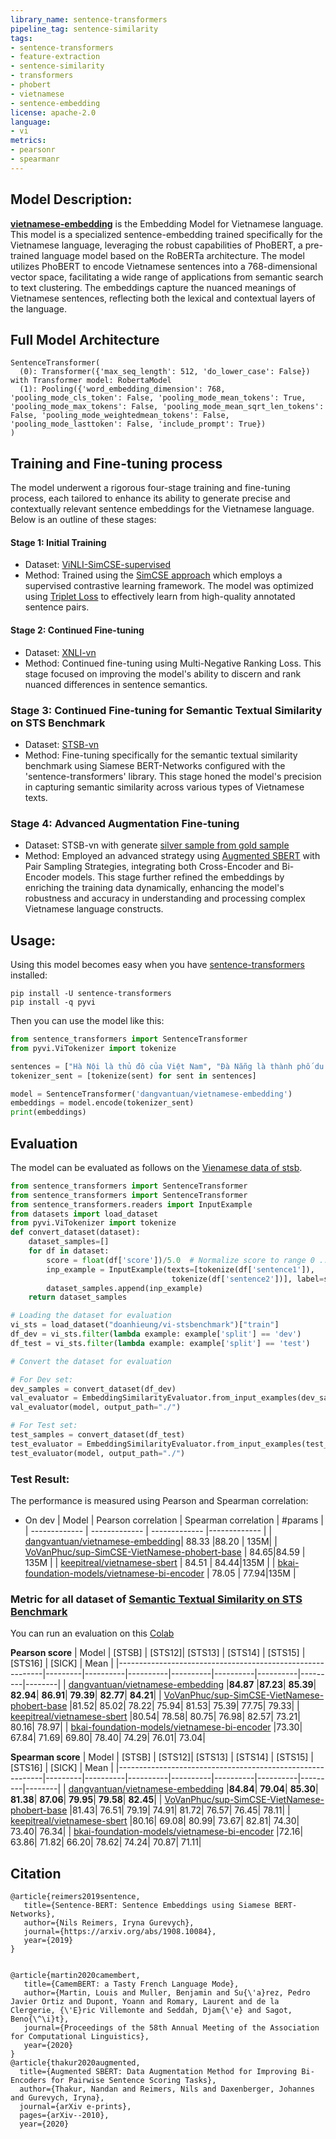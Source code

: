 ```yaml
---
library_name: sentence-transformers
pipeline_tag: sentence-similarity
tags:
- sentence-transformers
- feature-extraction
- sentence-similarity
- transformers
- phobert
- vietnamese
- sentence-embedding
license: apache-2.0
language:
- vi
metrics:
- pearsonr
- spearmanr
---
```

## Model Description:
[**vietnamese-embedding**](https://huggingface.co/dangvantuan/vietnamese-embedding) is the Embedding Model for Vietnamese language. This model is a specialized sentence-embedding trained specifically for the Vietnamese language, leveraging the robust capabilities of PhoBERT, a pre-trained language model based on the RoBERTa architecture.
The model utilizes PhoBERT to encode Vietnamese sentences into a 768-dimensional vector space, facilitating a wide range of applications from semantic search to text clustering. The embeddings capture the nuanced meanings of Vietnamese sentences, reflecting both the lexical and contextual layers of the language.

## Full Model Architecture
```
SentenceTransformer(
  (0): Transformer({'max_seq_length': 512, 'do_lower_case': False}) with Transformer model: RobertaModel 
  (1): Pooling({'word_embedding_dimension': 768, 'pooling_mode_cls_token': False, 'pooling_mode_mean_tokens': True, 'pooling_mode_max_tokens': False, 'pooling_mode_mean_sqrt_len_tokens': False, 'pooling_mode_weightedmean_tokens': False, 'pooling_mode_lasttoken': False, 'include_prompt': True})
)
```
## Training and Fine-tuning process
The model underwent a rigorous four-stage training and fine-tuning process, each tailored to enhance its ability to generate precise and contextually relevant sentence embeddings for the Vietnamese language. Below is an outline of these stages:
#### Stage 1: Initial Training
- Dataset: [ViNLI-SimCSE-supervised](https://huggingface.co/datasets/anti-ai/ViNLI-SimCSE-supervised)
- Method: Trained using the [SimCSE approach](https://arxiv.org/abs/2104.08821) which employs a supervised contrastive learning framework. The model was optimized using [Triplet Loss](https://www.sbert.net/docs/package_reference/losses.html#tripletloss) to effectively learn from high-quality annotated sentence pairs.
#### Stage 2: Continued Fine-tuning
- Dataset: [XNLI-vn ](https://huggingface.co/datasets/xnli/viewer/vi)
- Method: Continued fine-tuning using Multi-Negative Ranking Loss. This stage focused on improving the model's ability to discern and rank nuanced differences in sentence semantics.
### Stage 3: Continued Fine-tuning for Semantic Textual Similarity on STS Benchmark
- Dataset: [STSB-vn](https://huggingface.co/datasets/doanhieung/vi-stsbenchmark)
- Method: Fine-tuning specifically for the semantic textual similarity benchmark using Siamese BERT-Networks configured with the 'sentence-transformers' library. This stage honed the model's precision in capturing semantic similarity across various types of Vietnamese texts.
### Stage 4: Advanced Augmentation Fine-tuning
- Dataset: STSB-vn with generate [silver sample from gold sample](https://www.sbert.net/examples/training/data_augmentation/README.html)
- Method: Employed an advanced strategy using [Augmented SBERT](https://arxiv.org/abs/2010.08240) with Pair Sampling Strategies, integrating both Cross-Encoder and Bi-Encoder models. This stage further refined the embeddings by enriching the training data dynamically, enhancing the model's robustness and accuracy in understanding and processing complex Vietnamese language constructs.


## Usage:

Using this model becomes easy when you have [sentence-transformers](https://www.SBERT.net) installed:

```
pip install -U sentence-transformers
pip install -q pyvi
```

Then you can use the model like this:

```python
from sentence_transformers import SentenceTransformer
from pyvi.ViTokenizer import tokenize

sentences = ["Hà Nội là thủ đô của Việt Nam", "Đà Nẵng là thành phố du lịch"]
tokenizer_sent = [tokenize(sent) for sent in sentences]

model = SentenceTransformer('dangvantuan/vietnamese-embedding')
embeddings = model.encode(tokenizer_sent)
print(embeddings)

```


## Evaluation
The model can be evaluated as follows on the [Vienamese data of stsb](https://huggingface.co/datasets/doanhieung/vi-stsbenchmark).

```python
from sentence_transformers import SentenceTransformer
from sentence_transformers import SentenceTransformer
from sentence_transformers.readers import InputExample
from datasets import load_dataset
from pyvi.ViTokenizer import tokenize
def convert_dataset(dataset):
    dataset_samples=[]
    for df in dataset:
        score = float(df['score'])/5.0  # Normalize score to range 0 ... 1
        inp_example = InputExample(texts=[tokenize(df['sentence1']), 
                                    tokenize(df['sentence2'])], label=score)
        dataset_samples.append(inp_example)
    return dataset_samples

# Loading the dataset for evaluation
vi_sts = load_dataset("doanhieung/vi-stsbenchmark")["train"]
df_dev = vi_sts.filter(lambda example: example['split'] == 'dev')
df_test = vi_sts.filter(lambda example: example['split'] == 'test')

# Convert the dataset for evaluation

# For Dev set:
dev_samples = convert_dataset(df_dev)
val_evaluator = EmbeddingSimilarityEvaluator.from_input_examples(dev_samples, name='sts-dev')
val_evaluator(model, output_path="./")

# For Test set:
test_samples = convert_dataset(df_test)
test_evaluator = EmbeddingSimilarityEvaluator.from_input_examples(test_samples, name='sts-test')
test_evaluator(model, output_path="./")
```


### Test Result:
The performance is measured using Pearson and Spearman correlation:
- On dev
| Model  | Pearson correlation | Spearman correlation  | #params  |
| ------------- | ------------- | ------------- |------------- |
| [dangvantuan/vietnamese-embedding](dangvantuan/vietnamese-embedding)| 88.33 |88.20 | 135M| 
| [VoVanPhuc/sup-SimCSE-VietNamese-phobert-base](https://huggingface.co/VoVanPhuc/sup-SimCSE-VietNamese-phobert-base)  | 84.65|84.59 | 135M |
| [keepitreal/vietnamese-sbert](https://huggingface.co/keepitreal/vietnamese-sbert) | 84.51 | 84.44|135M |
| [bkai-foundation-models/vietnamese-bi-encoder](https://huggingface.co/bkai-foundation-models/vietnamese-bi-encoder) | 78.05 | 77.94|135M |

### Metric for all dataset of [Semantic Textual Similarity on STS Benchmark](https://huggingface.co/datasets/anti-ai/ViSTS)
You can run an evaluation on this [Colab](https://colab.research.google.com/drive/1JZLWKiknSUnA92UY2RIhvS65WtP6sgqW?hl=fr#scrollTo=IkTAwPqxDTOK)

**Pearson score**
| Model                                                                                                               | [STSB]   | [STS12]| [STS13] | [STS14] | [STS15] |    [STS16] | [SICK] | Mean |
|-----------------------------------------------------------|---------|----------|----------|----------|----------|----------|---------|--------|
| [dangvantuan/vietnamese-embedding](dangvantuan/vietnamese-embedding)                                                 |**84.87**	|**87.23**|	**85.39**|	**82.94**|	**86.91**|	**79.39**|	**82.77**|	**84.21**|
| [VoVanPhuc/sup-SimCSE-VietNamese-phobert-base](https://huggingface.co/VoVanPhuc/sup-SimCSE-VietNamese-phobert-base)  |81.52|	85.02|	78.22|	75.94|	81.53|	75.39|	77.75|	79.33|
| [keepitreal/vietnamese-sbert](https://huggingface.co/keepitreal/vietnamese-sbert)                                    |80.54|	78.58|	80.75|	76.98|	82.57|	73.21|	80.16|	78.97|
| [bkai-foundation-models/vietnamese-bi-encoder](https://huggingface.co/bkai-foundation-models/vietnamese-bi-encoder)  |73.30|	67.84|	71.69|	69.80|	78.40|	74.29|	76.01|	73.04|


**Spearman score**
| Model                                                                                                               | [STSB]   | [STS12]| [STS13] | [STS14] | [STS15] |    [STS16] | [SICK] | Mean |
|-----------------------------------------------------------|---------|----------|----------|----------|----------|----------|---------|--------|
| [dangvantuan/vietnamese-embedding](dangvantuan/vietnamese-embedding)                                                 |**84.84**|	**79.04**|	**85.30**|	**81.38**|	**87.06**|	**79.95**|	**79.58**|	**82.45**|
| [VoVanPhuc/sup-SimCSE-VietNamese-phobert-base](https://huggingface.co/VoVanPhuc/sup-SimCSE-VietNamese-phobert-base)  |81.43|	76.51|	79.19|	74.91|	81.72|	76.57|	76.45|	78.11|
| [keepitreal/vietnamese-sbert](https://huggingface.co/keepitreal/vietnamese-sbert)                                    |80.16|	69.08|	80.99|	73.67|	82.81|	74.30|	73.40|	76.34|
| [bkai-foundation-models/vietnamese-bi-encoder](https://huggingface.co/bkai-foundation-models/vietnamese-bi-encoder)  |72.16|	63.86|	71.82|	66.20|	78.62|	74.24|	70.87|	71.11|

## Citation


	@article{reimers2019sentence,
	   title={Sentence-BERT: Sentence Embeddings using Siamese BERT-Networks},
	   author={Nils Reimers, Iryna Gurevych},
	   journal={https://arxiv.org/abs/1908.10084},
	   year={2019}
	}


	@article{martin2020camembert,
	   title={CamemBERT: a Tasty French Language Mode},
	   author={Martin, Louis and Muller, Benjamin and Su{\'a}rez, Pedro Javier Ortiz and Dupont, Yoann and Romary, Laurent and de la Clergerie, {\'E}ric Villemonte and Seddah, Djam{\'e} and Sagot, Beno{\^\i}t},
	   journal={Proceedings of the 58th Annual Meeting of the Association for Computational Linguistics},
	   year={2020}
	}
    @article{thakur2020augmented,
      title={Augmented SBERT: Data Augmentation Method for Improving Bi-Encoders for Pairwise Sentence Scoring Tasks},
      author={Thakur, Nandan and Reimers, Nils and Daxenberger, Johannes and Gurevych, Iryna},
      journal={arXiv e-prints},
      pages={arXiv--2010},
      year={2020}